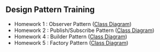 ## Design Pattern Training

- Homework 1 : Observer Pattern ([Class Diagram](./docs/ObserverPatternClass.png))
- Homework 2 : Publish/Subscribe Pattern ([Class Diagram](./docs/PubSubPatternClass.png))
- Homework 4 : Builder Pattern ([Class Diagram](./docs/BuilderPatternClass.png))
- Homework 5 : Factory Pattern ([Class Diagram](./docs/FactoryPatternClass.png))